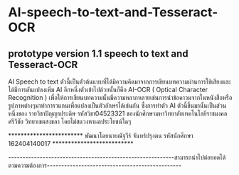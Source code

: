 # AI-speech-to-text-and-Tesseract-OCR
prototype version 1.1  speech to text and Tesseract-OCR
--------------------------------------------------------------------------------------------------------------------------------------------------------------
AI Speech to text ตัวนี้เป็นตัวต้นแบบที่ได้มีความคิดมาจากการเขียนบทความผ่านการใช้เสียงและได้มีการดันแปลงเพิ่ม AI อีกหนึ่งตัวเข้าไปด้วยนั้นก็คือ 
AI-OCR ( Optical Character Recognition ) เพื่อให้การเขียนบทความนั้นมีความหลากหลายเช่นการนำข้อคาวมจากในหนังสือหรือรูปภาพต่างๆมาทำการวแกนเพื่อแปลงเป็นตัวอักษรได้เช่นกัน
ซึ่่งการทำตัว AI ตัวนี้ขึ้นมานั้นเป็นส่วนหนึ่งของ รายวิชาปัญญาประดิษ รหัสวิชา04523321 ของนักศึกษามหาวิทยาลัยเทคโนโลยีราชมงคลศรีวิชัย วิทยาเขตสงขลา โดยไม่สแวงหาผลประโยชน์ใดๆ


************************ พัฒนาโดยนายณัฐวีร์ จันทร์ปรุงตน รหัสนักศึกษา 162404140017 **************************

----------------------------------------------------------สามารถนำไปต่อยอดได้ตามความต้องการ-----------------------------------------------
